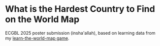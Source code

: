 # What is the Hardest Country to Find on the World Map

ECGBL 2025 poster submission (insha'allah), based on learning data from my [learn-the-world-map game](https://github.com/koljapluemer/learn-worldmap).